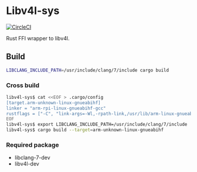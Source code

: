 
# Libv4l-sys

[![CircleCI](https://circleci.com/gh/Idein/libv4l-sys.svg?style=svg)](https://circleci.com/gh/Idein/libv4l-sys)

Rust FFI wrapper to libv4l.

## Build

```sh
LIBCLANG_INCLUDE_PATH=/usr/include/clang/7/include cargo build
```

### Cross build

```sh
libv4l-sys$ cat <<EOF > .cargo/config
[target.arm-unknown-linux-gnueabihf]
linker = "arm-rpi-linux-gnueabihf-gcc"
rustflags = ["-C", "link-args=-Wl,-rpath-link,/usr/lib/arm-linux-gnueabihf"]
EOF
libv4l-sys$ export LIBCLANG_INCLUDE_PATH=/usr/include/clang/7/include
libv4l-sys$ cargo build --target=arm-unknown-linux-gnueabihf
```

### Required package

- libclang-7-dev
- libv4l-dev
